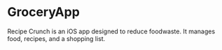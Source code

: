 # GroceryApp

Recipe Crunch is an iOS app designed to reduce foodwaste.
It manages food, recipes, and a shopping list.
